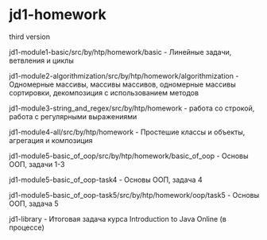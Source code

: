 # jd1-homework
third version

jd1-module1-basic/src/by/htp/homework/basic - Линейные задачи, ветвления и циклы

jd1-module2-algorithmization/src/by/htp/homework/algorithmization - Одномерные массивы, массивы массивов, одномерные массивы сортировки, декомпозиция с использованием методов

jd1-module3-string_and_regex/src/by/htp/homework - работа со строкой, работа с регулярными выражениями

jd1-module4-all/src/by/htp/homework - Простешие классы и объекты, агрегация и композиция

jd1-module5-basic_of_oop/src/by/htp/homework/basic_of_oop - Основы ООП, задачи 1-3

jd1-module5-basic_of_oop-task4 - Основы ООП, задача 4

jd1-module5-basic_of_oop-task5/src/by/htp/homework/oop/task5  - Основы ООП, задача 5

jd1-library - Итоговая задача курса Introduction to Java Online (в процессе)
